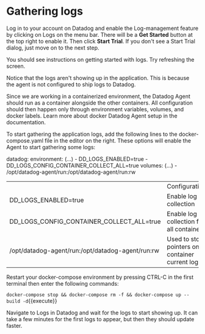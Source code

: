 # Gathering logs
Log in to your account on Datadog and enable the Log-management feature by clicking on Logs on the menu bar. There will be a **Get Started** button at the top right to enable it. Then click **Start Trial**. If you don't see a Start Trial dialog, just move on to the next step.

You should see instructions on getting started with logs. Try refreshing the screen. 

Notice that the logs aren't showing up in the application. This is because the agent is not configured to ship logs to Datadog. 

Since we are working in a containerized environment, the Datadog Agent should run as a container alongside the other containers. All configuration should then happen only through environment variables, volumes, and docker labels. Learn more about docker Datadog Agent setup in the documentation.

To start gathering the application logs, add the following lines to the docker-compose.yaml file in the editor on the right. These options will enable the Agent to start gathering some logs:
  
  datadog:
    environment:
      (...)
      - DD_LOGS_ENABLED=true
      - DD_LOGS_CONFIG_CONTAINER_COLLECT_ALL=true
    volumes:
      (...)
      - /opt/datadog-agent/run:/opt/datadog-agent/run:rw


<table><th><td>Configuration</td><td>Explanations</td></th>
<tr><td>DD_LOGS_ENABLED=true</td><td>Enable log collection</td></tr>
<tr><td>DD_LOGS_CONFIG_CONTAINER_COLLECT_ALL=true</td><td>Enable log collection for all containers</td></tr>
<tr><td>/opt/datadog-agent/run:/opt/datadog-agent/run:rw</td><td>Used to store pointers on container current log</td></tr>
</table>

Restart your docker-compose environment by pressing CTRL-C in the first terminal then enter the following commands:

`docker-compose stop && docker-compose rm -f && docker-compose up --build -d`{{execute}}

Navigate to Logs in Datadog and wait for the logs to start showing up. It can take a few minutes for the first logs to appear, but then they should update faster.



